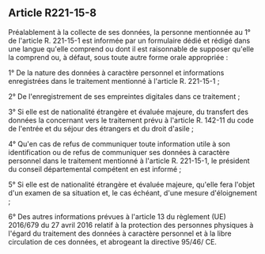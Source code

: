 ## Article R221-15-8

Préalablement à la collecte de ses données, la personne mentionnée au 1° de l'article R. 221-15-1 est
informée par un formulaire dédié et rédigé dans une langue qu'elle comprend ou dont il est raisonnable de
supposer qu'elle la comprend ou, à défaut, sous toute autre forme orale appropriée :

1° De la nature des données à caractère personnel et informations enregistrées dans le traitement mentionné à
l'article R. 221-15-1 ;

2° De l'enregistrement de ses empreintes digitales dans ce traitement ;

3° Si elle est de nationalité étrangère et évaluée majeure, du transfert des données la concernant vers le
traitement prévu à l'article R. 142-11 du code de l'entrée et du séjour des étrangers et du droit d'asile ;

4° Qu'en cas de refus de communiquer toute information utile à son identification ou de refus de
communiquer ses données à caractère personnel dans le traitement mentionné à l'article R. 221-15-1, le
président du conseil départemental compétent en est informé ;

5° Si elle est de nationalité étrangère et évaluée majeure, qu'elle fera l'objet d'un examen de sa situation et, le
cas échéant, d'une mesure d'éloignement ;

6° Des autres informations prévues à l'article 13 du règlement (UE) 2016/679 du 27 avril 2016 relatif à la
protection des personnes physiques à l'égard du traitement des données à caractère personnel et à la libre
circulation de ces données, et abrogeant la directive 95/46/ CE.

